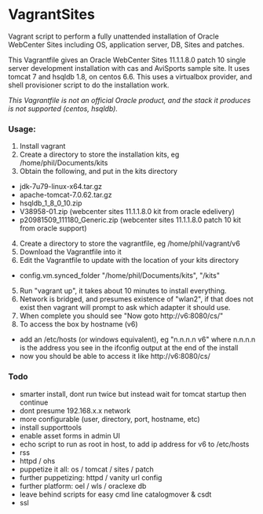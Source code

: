 # VagrantSites
Vagrant script to perform a fully unattended installation of Oracle WebCenter Sites including OS, application server, DB, Sites and patches.

This Vagrantfile gives an Oracle WebCenter Sites 11.1.1.8.0 patch 10 single server development installation with cas and AviSports sample site. It uses tomcat 7 and hsqldb 1.8, on centos 6.6. This uses  a virtualbox provider, and shell provisioner script to do the installation work.

*This Vagrantfile is not an official Oracle product, and the stack it produces is not supported (centos, hsqldb).*

### Usage:

1. Install vagrant
2. Create a directory to store the installation kits, eg /home/phil/Documents/kits
3. Obtain the following, and put in the kits directory
  * jdk-7u79-linux-x64.tar.gz
  * apache-tomcat-7.0.62.tar.gz
  * hsqldb_1_8_0_10.zip
  * V38958-01.zip (webcenter sites 11.1.1.8.0 kit from oracle edelivery)
  * p20981509_111180_Generic.zip (webcenter sites 11.1.1.8.0 patch 10 kit from oracle support)
4. Create a directory to store the vagrantfile, eg /home/phil/vagrant/v6
5. Download the Vagrantfile into it
6. Edit the Vagrantfile to update with the location of your kits directory
  * config.vm.synced_folder "/home/phil/Documents/kits", "/kits"
5. Run "vagrant up", it takes about 10 minutes to install everything.
6. Network is bridged, and presumes existence of "wlan2", if that does not exist then vagrant will prompt to ask which adapter it should use.
7. When complete you should see "Now goto http://v6:8080/cs/"
8. To access the box by hostname (v6)
  * add an /etc/hosts (or windows equivalent), eg "n.n.n.n v6" where n.n.n.n is the address you see in the ifconfig output at the end of the install
  * now you should be able to access it like http://v6:8080/cs/

### Todo


* smarter install, dont run twice but instead wait for tomcat startup then continue
* dont presume 192.168.x.x network
* more configurable (user, directory, port, hostname, etc)
* install supporttools
* enable asset forms in admin UI
* echo script to run as root in host, to add ip address for v6 to /etc/hosts
* rss
* httpd / ohs
* puppetize it all: os / tomcat / sites / patch
* further puppetizing: httpd / vanity url config
* further platform: oel / wls / oraclexe db
* leave behind scripts for easy cmd line catalogmover & csdt
* ssl

